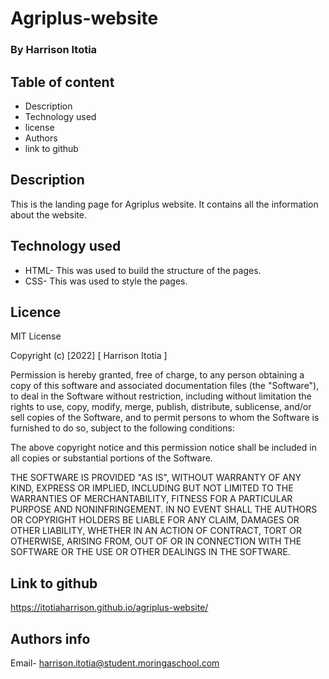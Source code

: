 # Agriplus-website
### By Harrison Itotia
## Table of content
- Description
- Technology used
- license
- Authors 
- link to github

## Description
This is the landing page for Agriplus website. It contains all the information about the website.

## Technology used
- HTML- This was used to build the structure of the pages.
- CSS- This was used to style the pages.

## Licence
MIT License

Copyright (c) [2022] [ Harrison Itotia ]

Permission is hereby granted, free of charge, to any person obtaining a copy of this software and associated documentation files (the "Software"), to deal in the Software without restriction, including without limitation the rights to use, copy, modify, merge, publish, distribute, sublicense, and/or sell copies of the Software, and to permit persons to whom the Software is furnished to do so, subject to the following conditions:

The above copyright notice and this permission notice shall be included in all copies or substantial portions of the Software.

THE SOFTWARE IS PROVIDED "AS IS", WITHOUT WARRANTY OF ANY KIND, EXPRESS OR IMPLIED, INCLUDING BUT NOT LIMITED TO THE WARRANTIES OF MERCHANTABILITY, FITNESS FOR A PARTICULAR PURPOSE AND NONINFRINGEMENT. IN NO EVENT SHALL THE AUTHORS OR COPYRIGHT HOLDERS BE LIABLE FOR ANY CLAIM, DAMAGES OR OTHER LIABILITY, WHETHER IN AN ACTION OF CONTRACT, TORT OR OTHERWISE, ARISING FROM, OUT OF OR IN CONNECTION WITH THE SOFTWARE OR THE USE OR OTHER DEALINGS IN THE SOFTWARE.

## Link to github
https://itotiaharrison.github.io/agriplus-website/

## Authors info
Email- harrison.itotia@student.moringaschool.com


